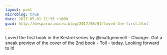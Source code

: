 ```yaml
---
layout: post
microblog: true
date: 2017-05-01 21:33 +1000
guid: http://desparoz.micro.blog/2017/05/01/loved-the-first.html
---
```

Loved the first book in the Kestrel series by @mattgemmell - Changer. Got a sneak preview of the cover of the 2nd book - Toll - today. Looking forward to it!
